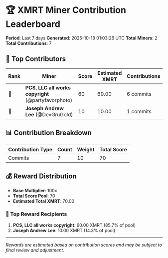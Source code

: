 # 🏆 XMRT Miner Contribution Leaderboard

**Period**: Last 7 days
**Generated**: 2025-10-18 01:03:26 UTC
**Total Miners**: 2
**Total Contributions**: 7

## 🥇 Top Contributors

| Rank | Miner | Score | Estimated XMRT | Contributions |
|------|-------|-------|----------------|---------------|
| 🥇 | **PCS, LLC all works copyright** (@partyfavorphoto) | 60 | 60.00 | 6 commits |
| 🥈 | **Joseph Andrew Lee** (@DevGruGold) | 10 | 10.00 | 1 commits |

## 📊 Contribution Breakdown

| Contribution Type | Count | Weight | Total Score |
|-------------------|-------|--------|-------------|
| Commits | 7 | 10 | 70 |

## 💰 Reward Distribution

- **Base Multiplier**: 100x
- **Total Score Pool**: 70
- **Estimated Total XMRT**: 70.00

### 🎯 Top Reward Recipients
1. **PCS, LLC all works copyright**: 60.00 XMRT (85.7% of pool)
2. **Joseph Andrew Lee**: 10.00 XMRT (14.3% of pool)

---
*Rewards are estimated based on contribution scores and may be subject to final review and adjustment.*
